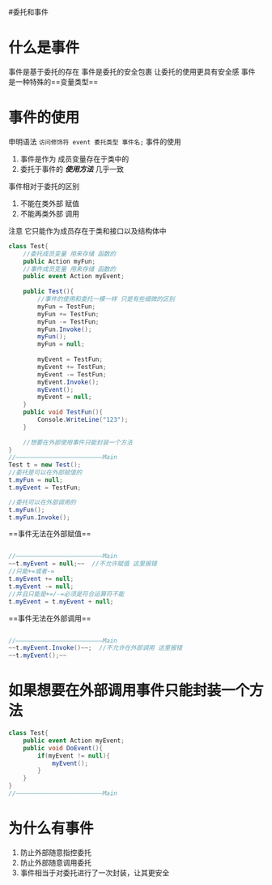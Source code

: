 #委托和事件
# 什么是事件
事件是基于委托的存在
事件是委托的安全包裹
让委托的使用更具有安全感
事件 是一种特殊的==变量类型==

# 事件的使用
申明语法
`访问修饰符 event 委托类型 事件名;`
事件的使用
1. 事件是作为 成员变量存在于类中的
2. 委托于事件的 ***使用方法*** 几乎一致

事件相对于委托的区别
1. 不能在类外部 赋值
2. 不能再类外部 调用

注意
	它只能作为成员存在于类和接口以及结构体中
```csharp
class Test{
	//委托成员变量 用来存储 函数的
	public Action myFun;
	//事件成员变量 用来存储 函数的
	public event Action myEvent;
	
	public Test(){
		//事件的使用和委托一模一样 只是有些细微的区别
		myFun = TestFun;
		myFun += TestFun;
		myFun -= TestFun;
		myFun.Invoke();
		myFun();
		myFun = null;
		
		myEvent = TestFun;
		myEvent += TestFun;
		myEvent -= TestFun;
		myEvent.Invoke();
		myEvent();
		myEvent = null;
	}
	public void TestFun(){
		Console.WriteLine("123");
	}
	
	//想要在外部使用事件只能封装一个方法
}
//————————————————————————Main
Test t = new Test();
//委托是可以在外部赋值的
t.myFun = null;
t.myEvent = TestFun;

//委托可以在外部调用的
t.myFun();  
t.myFun.Invoke();
```
==事件无法在外部赋值==
```csharp

//————————————————————————Main
~~t.myEvent = null;~~  //不允许赋值 这里报错
//只能+=或者-=
t.myEvent += null;
t.myEvent -= null;
//并且只能是+=/-=必须是符合运算符不能
t.myEvent = t.myEvent + null;
```
==事件无法在外部调用==
```csharp

//————————————————————————Main
~~t.myEvent.Invoke()~~;  //不允许在外部调用 这里报错
~~t.myEvent();~~
```

# 如果想要在外部调用事件只能封装一个方法
```csharp
class Test{
	public event Action myEvent;
	public void DoEvent(){
		if(myEvent != null){
			myEvent();
		}
	}
}
//————————————————————————Main

```

# 为什么有事件
1. 防止外部随意指控委托
2. 防止外部随意调用委托
3. 事件相当于对委托进行了一次封装，让其更安全